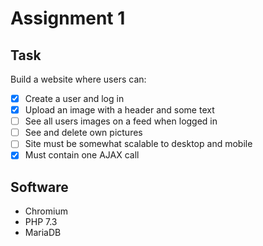 # Assignment 1

## Task

Build a website where users can:
* [X] Create a user and log in
* [X] Upload an image with a header and some text
* [ ] See all users images on a feed when logged in
* [ ] See and delete own pictures
* [ ] Site must be somewhat scalable to desktop and mobile
* [X] Must contain one AJAX call

## Software

* Chromium
* PHP 7.3
* MariaDB

